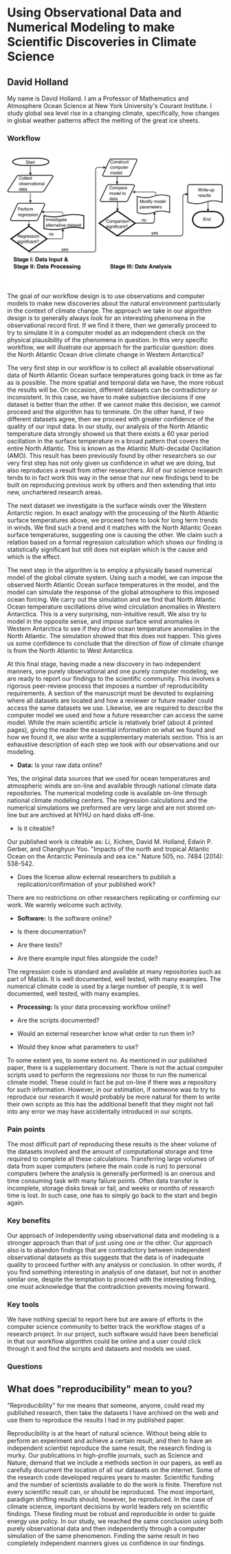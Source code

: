 Using Observational Data and Numerical Modeling to make Scientific Discoveries in Climate Science
=================================================================================================

David Holland
-------------

My name is David Holland. I am a Professor of Mathematics and Atmosphere Ocean Science at New York University's Courant Institute. I study global sea level rise in a changing climate, specifically, how changes in global weather patterns affect the melting of the great ice sheets.

### Workflow

![Diagram](dholland.png) The goal of our workflow design is to use observations and computer models to make new discoveries about the natural environment particularly in the context of climate change. The approach we take in our algorithm design is to generally always look for an interesting phenomena in the observational record first. If we find it there, then we generally proceed to try to simulate it in a computer model as an independent check on the physical plausibility of the phenomena in question. In this very specific workflow, we will illustrate our approach for the particular question: does the North Atlantic Ocean drive climate change in Western Antarctica?

The very first step in our workflow is to collect all available observational data of North Atlantic Ocean surface temperatures going back in time as far as is possible. The more spatial and temporal data we have, the more robust the results will be. On occasion, different datasets can be contradictory or inconsistent. In this case, we have to make subjective decisions if one dataset is better than the other. If we cannot make this decision, we cannot proceed and the algorithm has to terminate. On the other hand, if two different datasets agree, then we proceed with greater confidence of the quality of our input data. In our study, our analysis of the North Atlantic temperature data strongly showed us that there exists a 60 year period oscillation in the surface temperature in a broad pattern that covers the entire North Atlantic. This is known as the Atlantic Multi-decadal Oscillation (AMO). This result has been previously found by other researchers so our very first step has not only given us confidence in what we are doing, but also reproduces a result from other researchers. All of our science research tends to in fact work this way in the sense that our new findings tend to be built on reproducing previous work by others and then extending that into new, unchartered research areas.

The next dataset we investigate is the surface winds over the Western Antarctic region. In exact analogy with the processing of the North Atlantic surface temperatures above, we proceed here to look for long term trends in winds. We find such a trend and it matches with the North Atlantic Ocean surface temperatures, suggesting one is causing the other. We claim such a relation based on a formal regression calculation which shows our finding is statistically significant but still does not explain which is the cause and which is the effect.

The next step in the algorithm is to employ a physically based numerical model of the global climate system. Using such a model, we can impose the observed North Atlantic Ocean surface temperatures in the model, and the model can simulate the response of the global atmosphere to this imposed ocean forcing. We carry out the simulation and we find that North Atlantic Ocean temperature oscillations drive wind circulation anomalies in Western Antarctica. This is a very surprising, non-intuitive result. We also try to model in the opposite sense, and impose surface wind anomalies in Western Antarctica to see if they drive ocean temperature anomalies in the North Atlantic. The simulation showed that this does not happen. This gives us some confidence to conclude that the direction of flow of climate change is from the North Atlantic to West Antarctica.

At this final stage, having made a new discovery in two independent manners, one purely observational and one purely computer modeling, we are ready to report our findings to the scientific community. This involves a rigorous peer-review process that imposes a number of reproducibility requirements. A section of the manuscript must be devoted to explaining where all datasets are located and how a reviewer or future reader could access the same datasets we use. Likewise, we are required to describe the computer model we used and how a future researcher can access the same model. While the main scientific article is relatively brief (about 4 printed pages), giving the reader the essential information on what we found and how we found it, we also write a supplementary materials section. This is an exhaustive description of each step we took with our observations and our modeling.

-   **Data:** Is your raw data online?

Yes, the original data sources that we used for ocean temperatures and atmospheric winds are on-line and available through national climate data repositories. The numerical modeling code is available on-line through national climate modeling centers. The regression calculations and the numerical simulations we preformed are very large and are not stored on-line but are archived at NYHU on hard disks off-line.

-   Is it citeable?

Our published work is citeable as: Li, Xichen, David M. Holland, Edwin P. Gerber, and Changhyun Yoo. "Impacts of the north and tropical Atlantic Ocean on the Antarctic Peninsula and sea ice." Nature 505, no. 7484 (2014): 538-542.

-   Does the license allow external researchers to publish a replication/confirmation of your published work?

There are no restrictions on other researchers replicating or confirming our work. We warmly welcome such activity.

-   **Software:** Is the software online?

-   Is there documentation?

-   Are there tests?

-   Are there example input files alongside the code?

The regression code is standard and available at many repositories such as part of Matlab. It is well documented, well tested, with many examples. The numerical climate code is used by a large number of people, it is well documented, well tested, with many examples.

-   **Processing:** Is your data processing workflow online?

-   Are the scripts documented?

-   Would an external researcher know what order to run them in?

-   Would they know what parameters to use?

To some extent yes, to some extent no. As mentioned in our published paper, there is a supplementary document. There is not the actual computer scripts used to perform the regressions nor those to run the numerical climate model. These could in fact be put on-line if there was a repository for such information. However, in our estimation, if someone was to try to reproduce our research it would probably be more natural for them to write their own scripts as this has the additional benefit that they might not fall into any error we may have accidentally introduced in our scripts.

### Pain points

The most difficult part of reproducing these results is the sheer volume of the datasets involved and the amount of computational storage and time required to complete all these calculations. Transferring large volumes of data from super computers (where the main code is run) to personal computers (where the analysis is generally performed) is an onerous and time consuming task with many failure points. Often data transfer is incomplete, storage disks break or fail, and weeks or months of research time is lost. In such case, one has to simply go back to the start and begin again.

### Key benefits

Our approach of independently using observational data and modeling is a stronger approach than that of just using one or the other. Our approach also is to abandon findings that are contradictory between independent observational datasets as this suggests that the data is of inadequate quality to proceed further with any analysis or conclusion. In other words, if you find something interesting in analysis of one dataset, but not in another similar one, despite the temptation to proceed with the interesting finding, one must acknowledge that the contradiction prevents moving forward.

### Key tools

We have nothing special to report here but are aware of efforts in the computer science community to better track the workflow stages of a research project. In our project, such software would have been beneficial in that our workflow algorithm could be online and a user could click through it and find the scripts and datasets and models we used.

### Questions

What does "reproducibility" mean to you?
----------------------------------------

"Reproducibility" for me means that someone, anyone, could read my published research, then take the datasets I have archived on the web and use them to reproduce the results I had in my published paper.

Reproducibility is at the heart of natural science. Without being able to perform an experiment and achieve a certain result, and then to have an independent scientist reproduce the same result, the research finding is murky. Our publications in high-profile journals, such as Science and Nature, demand that we include a methods section in our papers, as well as carefully document the location of all our datasets on the internet. Some of the research code developed requires years to master. Scientific funding and the number of scientists available to do the work is finite. Therefore not every scientific result can, or should be reproduced. The most important, paradigm shifting results should, however, be reproduced. In the case of climate science, important decisions by world leaders rely on scientific findings. These finding must be robust and reproducible in order to guide energy use policy. In our study, we reached the same conclusion using both purely observational data and then independently through a computer simulation of the same phenomenon. Finding the same result in two completely independent manners gives us confidence in our findings.
